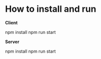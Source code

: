 # How to install and run
**Client**

npm install
npm run start

**Server**

npm install
npm run start

